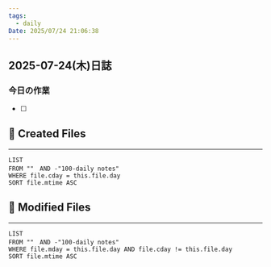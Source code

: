 ```yaml
---
tags:
  - daily
Date: 2025/07/24 21:06:38
---
```

## 2025-07-24(木)日誌

### 今日の作業
- [ ] 


 
## 📁 Created Files
---
```dataview
LIST 
FROM ""　AND -"100-daily notes"
WHERE file.cday = this.file.day
SORT file.mtime ASC
```

## 📁 Modified Files
---
```dataview
LIST 
FROM ""　AND -"100-daily notes"
WHERE file.mday = this.file.day AND file.cday != this.file.day
SORT file.mtime ASC
```